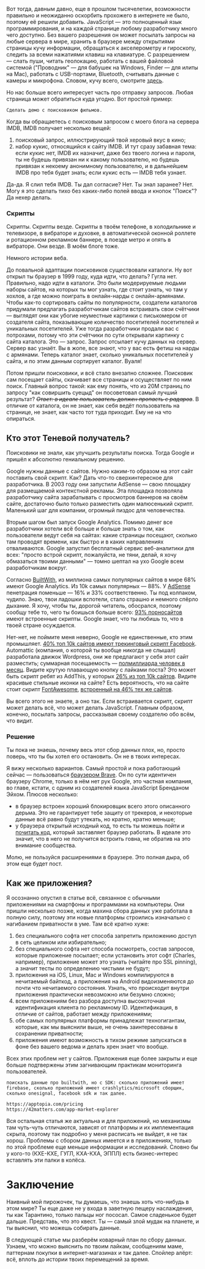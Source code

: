 Вот тогда, давным давно, еще в прошлом тысячелетии, возможности правильно и неожиданно оскорбить прохожего в интернете не было, поэтому её решили добавить. JavaScript — это полноценный язык программирования, и на каждой странице любому разработчику много чего доступно. Без вашего разрешения он может посылать запросы на любые сервера в мире, хранить в браузере между открытиями страницы кучу информации, обращаться к акселерометру и гироскопу, следить за всеми нажатиями клавиш на клавиатуре. С разрешением — слать пуши, читать геолокацию, работать с вашей файловой системой ("Проводник" — для бабушек на Windows, Finder — для илиты на Mac), работать с USB-портами, Bluetooth, считывать данные с камеры и микрофона. Словом, кучу всего, смотрите [здесь](https://whatwebcando.today).

Но нас больше всего интересует часть про отправку запросов. Любая страница может обратиться куда угодно. Вот простой пример:

```
Сделать демо с поисковиком фильмов.
```

Когда вы обращаетесь с поисковым запросом с моего блога на сервера IMDB, IMDB получает несколько вещей:

1. поисковый запрос, иллюстрирующий твой херовый вкус в кино;
2. набор кукис, относящийся к сайту IMDB. И тут сразу забавная тема: если кукис нет, IMDB их назначит, даже без твоего логина и пароля, ты не будешь привязан ни к какому пользователю, но будешь привязан к некоему анонимному пользователю, и в дальнейшем IMDB про тебя будет знать; если кукис есть — IMDB тебя узнает.

Да-да. Я слил тебя IMDB. Ты дал согласие? Нет. Ты знал заранее? Нет. Могу я это сделать тихо без каких-либо полей ввода и кнопок "Поиск"? Да нехер делать.

### Скрипты

Скрипты. Скрипты везде. Скрипты в твоём телефоне, в холодильнике и телевизоре, в вибраторе и духовке, в автоматической оконной роллете и ротационном рекламном баннере, в поезде метро и опять в вибраторе. Они везде. В моём блоге тоже.

Немного истории веба.

До повальной адаптации поисковиков существовали каталоги. Ну вот открыл ты браузер в 1999 году, куда идти, что делать? Гугла нет. Правильно, надо идти в каталоги. Это были модерируемые людьми наборы сайтов, на которых ты мог узнать, где стоит узнать, чо там у хохлов, а где можно поиграть в онлайн-нарды с онлайн-армянами. Чтобы как-то сортировать сайты по популярности, создатели каталогов придумали предлагать разработчикам сайтов встраивать свои счётчики — выглядят они как убогие неуместные картинки с писькомером от создателя сайта, показывающие количество посетителей посетителей и уникальных посетителей. Уже тогда разработчики продали вас с потрохами, потому что эти счётчики по сути открывали картинку с сайта каталога. Это — запрос. Запрос отсылает кучу данных на сервер. Сервер вас узнаёт. Вы в жопе, все знают, что у вас есть фетиш на нарды с армянами. Теперь каталог знает, сколько уникальных посетителей у сайта, и по этим данным сортирует каталог. Вуаля!

Потом пришли поисковики, и всё стало внезапно сложнее. Поисковик сам посещает сайты, скачивает все страницы и осуществляет по ним поиск. Главный вопрос такой: как ему понять, что из 20М страниц по запросу "как совиршить суецыд" он посоветовал самый лучший результат? ~~_Ответ: в идеале пользователь должен пропасть с радаров_~~. В отличие от каталога, он не знает, как себя ведёт пользователь на странице, не знает, как часто тот туда приходит. Ему не на что опираться.

## Кто этот Теневой получатель?

Поисковики не знали, как улучшить результаты поиска. Тогда Google и пришёл к абсолютно гениальному решению.

Google нужны данные с сайтов. Нужно каким-то образом на этот сайт поставить свой скрипт. Как? Дать что-то сверхинтересное для разработчика. В 2003 году они запустили AdSense — свою площадку для размещаемой контекстной рекламы. Эта площадка позволяла разработчику сайта зарабатывать с просмотров баннеров на своём сайте, достаточно было только разместить один малюсенький скрипт. Маленький шаг для компании, огромный пиздос для человечества.

Вторым шагом был запуск Google Analytics. Помимо денег все разработчики хотели всё больше и больше знать о том, как пользователи ведут себя на сайтах: какие страницы посещают, сколько там проводят времени, как быстро и в каких направлениях отваливаются. Google запустил бесплатный сервис веб-аналитики для всех: "просто встрой скрипт, пожалуйста, не тяни, делай, я хочу обмазаться твоими данными" — томно шептал на ухо Google всем разработчикам вокруг.

Согласно [BuiltWith](https://trends.builtwith.com/analytics/Google-Analytics), из миллиона самых популярных сайтов в мире 68% имеют Google Analytics. Из 10k самых популярных — 88%. У [AdSense](https://trends.builtwith.com/ads/Google-Adsense) пенетрация поменьше — 16% и 33% соответственно. Ты под колпаком, чудило. Знаю, твои ладошки вспотели, стало страшно и немного спёрло дыхание. Я хочу, чтобы ты, дорогой читатель, обосрался, поэтому сообщу тебе то, чего ты боишься больше всего: [93% порносайтов](https://arxiv.org/abs/1907.06520) имеют встроенные скрипты. Google знает, что ты любишь то, что в твоей стране осуждается.

Нет-нет, не поймите меня неверно, Google не единственные, кто этим промышляет. [40% топ 10k сайтов имеют трекинговый скрипт Facebook](https://trends.builtwith.com/analytics/Facebook-Pixel). Automattic (компания, о которой ты вообще никогда не слышал) разработала движок Wordpress, они же предлагают у себя этот сайт разместить; суммарная посещаемость — [полмиллиарда человек в месяц](https://ru.wordpress.com/activity/). Видите крутую плавающую кнопку с лайками поста? Это может быть скрипт ребят из AddThis, у которых [26% из топ 10k сайтов](https://trends.builtwith.com/widgets/AddThis). Видите красивые стильные иконки на сайте? Есть вероятность, что на сайте стоит скрипт [FontAwesome](https://fontawesome.com/), [встроенный на 46% тех же сайтов](https://trends.builtwith.com/widgets/Font-Awesome).

Вы всего этого не знаете, а оно так. Если встраивается скрипт, скрипт может делать всё, что может делать JavaScript. Главным образом, конечно, посылать запросы, рассказывая своему создателю обо всём, что видит.

### Решение

Ты пока не знаешь, почему весь этот сбор данных плох, но, просто поверь, что ты бы хотел его остановить. Он не в твоих интересах.

Я вижу несколько вариантов. Самый простой и пока работающий сейчас — пользоваться [браузером Brave](https://brave.com/). Он по сути идентичен браузеру Chrome, только в нём нет рук Google, это частная компания, во главе, кстати, с одним из создателей языка JavaScript Бренданом Эйхом. Плюсов несколько:

- в браузер встроен хороший блокировщик всего этого описанного дерьма. Это не гарантирует тебе защиту от трекеров, и некоторые данные всё равно будут утекать, но кратно, кратно меньше;
- у браузера открытый исходный код, то есть ты можешь пойти и [почитать код](https://github.com/brave), который заставляет браузер работать. В идеале это значит, что в него не получится встроить говна, не обратив на это внимание сообщества.

Молю, не пользуйся расширениями в браузере. Это полная дыра, об этом еще будет пост.

## Как же приложения?

Я осознанно опустил в статье всё, связанное с обычными приложениями на смартфоны и программами на компьютеры. Они пришли несколько позже, когда махина сбора данных уже работала в полную силу, поэтому эти новые платформы строились изначально с нагибанием приватности в уме. Там всё кратно хуже:

1. без специального софта нет способа запретить приложению доступ в сеть целиком или избирательно;
2. без специального софта нет способа посмотреть, состав запросов, которые приложение посылает; если установить этот софт (Charles, например), приложение может это узнать (читайте про SSL pinning), а значит тесты по определению чистыми не будут;
3. приложения на iOS, Linux, Mac и Windows компилируются в нечитаемый байткод, а приложения на Android видоизменяются до почти что нечитаемого состояния. Узнать, что происходит внутри приложения практически невозможно или безумно сложно;
4. всем приложениям без разбора доступна высокоточная идентификация клиента по рекламному ID. Идентификация, в отличие от сайтов, работает между приложениями;
5. обе самых популярных платформы принадлежат техногигантам, которые, как мы выяснили выше, не очень заинтересованы в сохранении приватности;
6. приложения имеют возможность в тихом режиме запускаться в фоне без вашего ведома и делать хрен знает что вообще.

Всех этих проблем нет у сайтов. Приложения еще более закрыты и еще больше подтвержены этим загнивающим практикам мониторинга пользователей.

```
поискать данные про builtwith, но с SDK: сколько приложений имеет firebase, сколько приложений имеет crashlytics/microsoft сборщик, сколько onesignal, facebook sdk и так далее.

https://apptopia.com/pricing
https://42matters.com/app-market-explorer
```

Вся остальная статья же актуальна и для приложений, но механизмы там чуть-чуть отличаются, зависят от платформы и их имплементация скрыта, поэтому так подробно у меня расписать не выйдет, я не так хорош. Проблемы с сбором данных имеется и в приложениях, только по этой проблеме еще меньше информации и исследований. Словно бы у кого-то (КХЕ-КХЕ, ГУГЛ, КХА-КХА, ЭППЛ) есть бизнес-интерес вставлять эти палки в колёса.

# Заключение

Наивный мой пирожочек, ты думаешь, что знаешь хоть что-нибудь в этом мире? Ты еще даже не у входа в заветную пещеру наслаждения, ты как Тарантино, только пальцы ног пососал. Самое сладенькое будет дальше. Представь, что это квест. Ты — самый злой мудак на планете, и ты выяснил, что можешь собирать данные.

В следующей статье мы разберём коварный план по сбору данных. Узнаем, что можно выяснить по твоим лайкам, сообщениям маме, паттернам покупки в интернет-магазинах и так далее. Спойлер алёрт: всё, вплоть до истории твоих перемещений за время.
